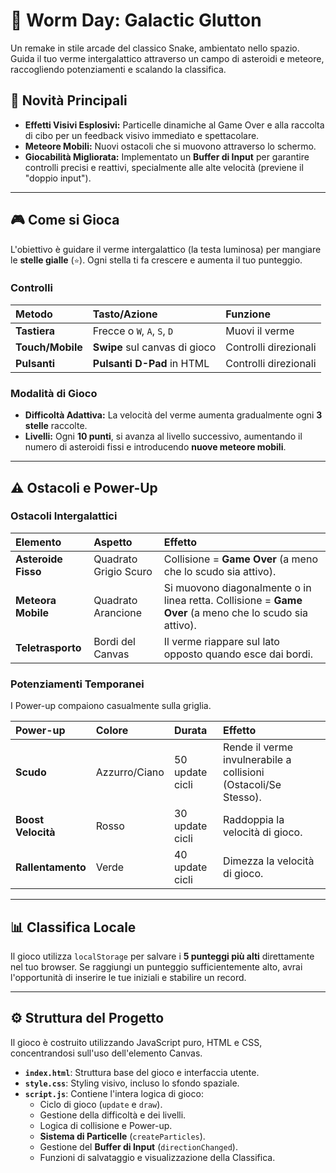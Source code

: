 # 🐛 Worm Day: Galactic Glutton

Un remake in stile arcade del classico Snake, ambientato nello spazio. Guida il tuo verme intergalattico attraverso un campo di asteroidi e meteore, raccogliendo potenziamenti e scalando la classifica.



## 🚀 Novità Principali

* **Effetti Visivi Esplosivi:** Particelle dinamiche al Game Over e alla raccolta di cibo per un feedback visivo immediato e spettacolare.
* **Meteore Mobili:** Nuovi ostacoli che si muovono attraverso lo schermo.
* **Giocabilità Migliorata:** Implementato un **Buffer di Input** per garantire controlli precisi e reattivi, specialmente alle alte velocità (previene il "doppio input").

---

## 🎮 Come si Gioca

L'obiettivo è guidare il verme intergalattico (la testa luminosa) per mangiare le **stelle gialle** (`⭐`). Ogni stella ti fa crescere e aumenta il tuo punteggio.

### Controlli

| Metodo | Tasto/Azione | Funzione |
| :--- | :--- | :--- |
| **Tastiera** | Frecce o `W`, `A`, `S`, `D` | Muovi il verme |
| **Touch/Mobile** | **Swipe** sul canvas di gioco | Controlli direzionali |
| **Pulsanti** | **Pulsanti D-Pad** in HTML | Controlli direzionali |

### Modalità di Gioco

* **Difficoltà Adattiva:** La velocità del verme aumenta gradualmente ogni **3 stelle** raccolte.
* **Livelli:** Ogni **10 punti**, si avanza al livello successivo, aumentando il numero di asteroidi fissi e introducendo **nuove meteore mobili**.

---

## ⚠️ Ostacoli e Power-Up

### Ostacoli Intergalattici

| Elemento | Aspetto | Effetto |
| :--- | :--- | :--- |
| **Asteroide Fisso** | Quadrato Grigio Scuro | Collisione = **Game Over** (a meno che lo scudo sia attivo). |
| **Meteora Mobile** | Quadrato Arancione | Si muovono diagonalmente o in linea retta. Collisione = **Game Over** (a meno che lo scudo sia attivo). |
| **Teletrasporto** | Bordi del Canvas | Il verme riappare sul lato opposto quando esce dai bordi. |

### Potenziamenti Temporanei

I Power-up compaiono casualmente sulla griglia.

| Power-up | Colore | Durata | Effetto |
| :--- | :--- | :--- | :--- |
| **Scudo** | Azzurro/Ciano | 50 update cicli | Rende il verme invulnerabile a collisioni (Ostacoli/Se Stesso). |
| **Boost Velocità** | Rosso | 30 update cicli | Raddoppia la velocità di gioco. |
| **Rallentamento** | Verde | 40 update cicli | Dimezza la velocità di gioco. |

---

## 📊 Classifica Locale

Il gioco utilizza `localStorage` per salvare i **5 punteggi più alti** direttamente nel tuo browser. Se raggiungi un punteggio sufficientemente alto, avrai l'opportunità di inserire le tue iniziali e stabilire un record.

---

## ⚙️ Struttura del Progetto

Il gioco è costruito utilizzando JavaScript puro, HTML e CSS, concentrandosi sull'uso dell'elemento Canvas.

* **`index.html`**: Struttura base del gioco e interfaccia utente.
* **`style.css`**: Styling visivo, incluso lo sfondo spaziale.
* **`script.js`**: Contiene l'intera logica di gioco:
    * Ciclo di gioco (`update` e `draw`).
    * Gestione della difficoltà e dei livelli.
    * Logica di collisione e Power-up.
    * **Sistema di Particelle** (`createParticles`).
    * Gestione del **Buffer di Input** (`directionChanged`).
    * Funzioni di salvataggio e visualizzazione della Classifica.
